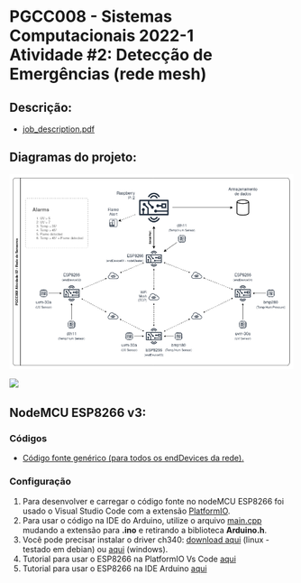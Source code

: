 # PGCC008 - Sistemas Computacionais 2022-1 <br>Atividade #2: Detecção de Emergências (rede mesh)

## Descrição:
<!-- ## Description: -->
<ul>
   <li>
      <a href="https://github.com/guaacoelho95/OPGCC008-Problema2/blob/main/job_description.pdf">job_description.pdf</a>
   </li>
</ul>

## Diagramas do projeto:
<!-- ## Project diagrams: -->
<p>
   <img src="https://github.com/guaacoelho95/OPGCC008-Problema2/blob/main/diagrams/PGCC008_Atividade-2_Diagrams-diagrama%20estrutural.drawio.png">
</p>
<p>
   <img width="960px" src="https://github.com/angeload/pgcc008_2022-1_Probl1/blob/main/diagrams/PGCC008_Atividade-1_physical.png">
</p>


## NodeMCU ESP8266 v3:
### Códigos
<!-- ### Source codes -->
<ul>
    <li>
       <a href="https://github.com/guaacoelho95/OPGCC008-Problema2/tree/main/PGCC008%20endDevices">
         Código fonte genérico (para todos os endDevices da rede).
       </a>
   </li>
</ul>


### Configuração
<ol>
    <li>      
      Para desenvolver e carregar o código fonte no nodeMCU ESP8266 foi usado o Visual Studio Code com a extensão <a href="https://platformio.org/">PlatformIO</a>.
   </li>
    <li>      
       Para usar o código na IDE do Arduino, utilize o arquivo <a href="https://github.com/guaacoelho95/OPGCC008-Problema2/blob/main/PGCC008%20endDevices/src/main.cpp">main.cpp</a> mudando a extensão para <b>.ino</b> e retirando a biblioteca <b>Arduino.h</b>.
   </li>
   <li>
      Você pode precisar instalar o driver ch340: <a href="https://github.com/angeload/pgcc008_2022-1_Probl1/tree/main/drivers">download aqui</a> (linux - testado em debian) ou <a href="https://github.com/angeload/pgcc008_2022-1_Probl1/blob/main/drivers/CH341SER_windows.zip">aqui</a> (windows).
   </li>
   <li>
      Tutorial para usar o ESP8266 na PlatformIO Vs Code <a href="https://www.youtube.com/watch?v=0poh_2rBq7E">aqui</a>
   </li>
   <li>
      Tutorial para usar o ESP8266 na IDE Arduino <a href="https://github.com/angeload/pgcc008_2022-1_Probl1/blob/main/tutorials/nodeMcu_on_Arduino_IDE.md">aqui</a>
   </li>
</ol>
